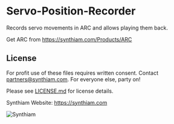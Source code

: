 # Servo-Position-Recorder
Records servo movements in ARC and allows playing them back.

Get ARC from https://synthiam.com/Products/ARC

## License

For profit use of these files requires written consent. Contact partners@synthiam.com. For everyone else, party on!

Please see [LICENSE.md](https://github.com/synthiam/Servo-Position-Recorder/blob/master/LICENSE.md) for license details.

Synthiam Website: https://synthiam.com

![Synthiam](https://live.staticflickr.com/65535/47791527651_358dffb302_m.jpg)
